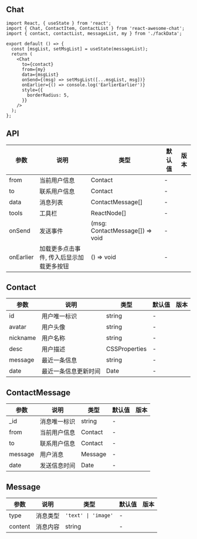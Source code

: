 <!--
 * @Description: your description
 * @Module: module.name
 * @Author: Draco
 * @Email: Draco.coder@gmail.com
 * @Github: https://github.com/draco-china
 * @Date: 2021-06-26 00:57:45
 * @LastEditTime: 2021-07-01 22:29:57
-->

## Chat

```tsx
import React, { useState } from 'react';
import { Chat, ContactItem, ContactList } from 'react-awesome-chat';
import { contact, contactList, messageList, my } from './fackData';

export default () => {
  const [msgList, setMsgList] = useState(messageList);
  return (
    <Chat
      to={contact}
      from={my}
      data={msgList}
      onSend={(msg) => setMsgList([...msgList, msg])}
      onEarlier={() => console.log('EarlierEarlier')}
      style={{
        borderRadius: 5,
      }}
    />
  );
};
```

## API

| 参数      | 说明                                     | 类型                            | 默认值 | 版本 |
| --------- | ---------------------------------------- | ------------------------------- | ------ | ---- |
| from      | 当前用户信息                             | Contact                         | -      |      |
| to        | 联系用户信息                             | Contact                         | -      |      |
| data      | 消息列表                                 | ContactMessage[]                | -      |      |
| tools     | 工具栏                                   | ReactNode[]                     | -      |      |
| onSend    | 发送事件                                 | (msg: ContactMessage[]) => void | -      |      |
| onEarlier | 加载更多点击事件, 传入后显示加载更多按钮 | () => void                      | -      |      |

## Contact

| 参数     | 说明                 | 类型          | 默认值 | 版本 |
| -------- | -------------------- | ------------- | ------ | ---- |
| id       | 用户唯一标识         | string        | -      |      |
| avatar   | 用户头像             | string        | -      |      |
| nickname | 用户名称             | string        | -      |      |
| desc     | 用户描述             | CSSProperties | -      |      |
| message  | 最近一条信息         | string        | -      |      |
| date     | 最近一条信息更新时间 | Date          | -      |      |

## ContactMessage

| 参数    | 说明         | 类型    | 默认值 | 版本 |
| ------- | ------------ | ------- | ------ | ---- |
| \_id    | 消息唯一标识 | string  | -      |      |
| from    | 当前用户信息 | Contact | -      |      |
| to      | 联系用户信息 | Contact | -      |      |
| message | 用户消息     | Message | -      |      |
| date    | 发送信息时间 | Date    | -      |      |

## Message

| 参数    | 说明     | 类型                | 默认值 | 版本 |
| ------- | -------- | ------------------- | ------ | ---- |
| type    | 消息类型 | `'text' \| 'image'` | -      |      |
| content | 消息内容 | string              | -      |      |
